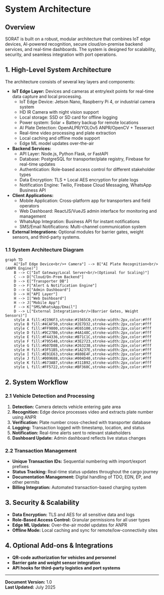 # System Architecture

## Overview

SORAT is built on a robust, modular architecture that combines IoT edge devices, AI-powered recognition, secure cloud/on-premise backend services, and real-time dashboards. The system is designed for scalability, security, and seamless integration with port operations.

## 1. High-Level System Architecture

The architecture consists of several key layers and components:

- **IoT Edge Layer:** Devices and cameras at entry/exit points for real-time data capture and local processing.
    - IoT Edge Device: Jetson Nano, Raspberry Pi 4, or industrial camera system
    - HD IR Camera with night vision support
    - Local storage: SSD or SD card for offline logging
    - Power system: Solar + Battery backup for remote locations
    - AI Plate Detection: OpenALPR/YOLOv5 ANPR/OpenCV + Tesseract
    - Real-time video processing and plate extraction
    - Local caching and offline mode support
    - Edge ML model updates over-the-air
- **Backend Services:**
    - API Layer: Node.js, Python Flask, or FastAPI
    - Database: PostgreSQL for transporter/plate registry, Firebase for real-time updates
    - Authentication: Role-based access control for different stakeholder types
    - Data Encryption: TLS + Local AES encryption for plate logs
    - Notification Engine: Twilio, Firebase Cloud Messaging, WhatsApp Business API
- **Client Applications:**
    - Mobile Application: Cross-platform app for transporters and field operators
    - Web Dashboard: ReactJS/VueJS admin interface for monitoring and management
    - WhatsApp Integration: Business API for instant notifications
    - SMS/Email Notifications: Multi-channel communication system
- **External Integrations:** Optional modules for barrier gates, weight sensors, and third-party systems.

### 1.1 System Architecture Diagram

```mermaid
graph TD
    A["IoT Edge Device<br/>+ Camera"] --> B["AI Plate Recognition<br/>(ANPR Engine)"]
    B --> C["IoT Gateway/Local Server<br/>(Optional for Scaling)"]
    C --> D["Cloud/On-Prem Backend"]
    D --> E["Transporter DB"]
    D --> F["Alert & Notification Engine"]
    D --> G["Admin Dashboard"]
    D --> H["API Layer"]
    H --> I["Web Dashboard"]
    H --> J["Mobile App"]
    F --> K["SMS/WhatsApp/Email"]
    D --> L["External Integrations<br/>(Barrier Gates, Weight Sensors)"]
    style A fill:#2196F3,stroke:#1565C0,stroke-width:2px,color:#fff
    style B fill:#4CAF50,stroke:#2E7D32,stroke-width:2px,color:#fff
    style C fill:#FF9800,stroke:#E65100,stroke-width:2px,color:#fff
    style D fill:#9C27B0,stroke:#4A148C,stroke-width:2px,color:#fff
    style E fill:#F44336,stroke:#B71C1C,stroke-width:2px,color:#fff
    style F fill:#795548,stroke:#3E2723,stroke-width:2px,color:#fff
    style G fill:#607D8B,stroke:#263238,stroke-width:2px,color:#fff
    style H fill:#3F51B5,stroke:#1A237E,stroke-width:2px,color:#fff
    style I fill:#E91E63,stroke:#880E4F,stroke-width:2px,color:#fff
    style J fill:#009688,stroke:#004D40,stroke-width:2px,color:#fff
    style K fill:#673AB7,stroke:#311B92,stroke-width:2px,color:#fff
    style L fill:#FF5722,stroke:#BF360C,stroke-width:2px,color:#fff
```

## 2. System Workflow

### 2.1 Vehicle Detection and Processing
1. **Detection:** Camera detects vehicle entering gate area
2. **Recognition:** Edge device processes video and extracts plate number using ANPR
3. **Verification:** Plate number cross-checked with transporter database
4. **Logging:** Transaction logged with timestamp, location, and status
5. **Notification:** Real-time alerts sent to relevant stakeholders
6. **Dashboard Update:** Admin dashboard reflects live status changes

### 2.2 Transaction Management
- **Unique Transaction IDs:** Sequential numbering with import/export prefixes
- **Status Tracking:** Real-time status updates throughout the cargo journey
- **Documentation Management:** Digital handling of TDO, EDN, EP, and other permits
- **Billing Integration:** Automated transaction-based charging system

## 3. Security & Scalability

- **Data Encryption:** TLS and AES for all sensitive data and logs
- **Role-Based Access Control:** Granular permissions for all user types
- **Edge ML Updates:** Over-the-air model updates for ANPR
- **Offline Mode:** Local caching and sync for remote/low-connectivity sites

## 4. Optional Add-ons & Integrations

- **QR-code authorization for vehicles and personnel**
- **Barrier gate and weight sensor integration**
- **API hooks for third-party logistics and port systems**

---

**Document Version:** 1.0  
**Last Updated:** July 2025